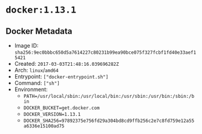 # `docker:1.13.1`

## Docker Metadata

- Image ID: `sha256:9ec0bbbc650d5a7614227c80231b99ea90bce075f327fcbf1fd40e33aef15421`
- Created: `2017-03-03T21:48:16.039696282Z`
- Arch: `linux`/`amd64`
- Entrypoint: `["docker-entrypoint.sh"]`
- Command: `["sh"]`
- Environment:
  - `PATH=/usr/local/sbin:/usr/local/bin:/usr/sbin:/usr/bin:/sbin:/bin`
  - `DOCKER_BUCKET=get.docker.com`
  - `DOCKER_VERSION=1.13.1`
  - `DOCKER_SHA256=97892375e756fd29a304bd8cd9ffb256c2e7c8fd759e12a55a6336e15100ad75`
